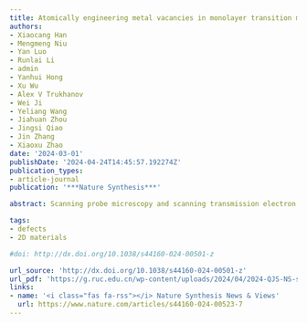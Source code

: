 ```yaml
---
title: Atomically engineering metal vacancies in monolayer transition metal dichalcogenides
authors:
- Xiaocang Han
- Mengmeng Niu
- Yan Luo
- Runlai Li
- admin
- Yanhui Hong
- Xu Wu
- Alex V Trukhanov
- Wei Ji
- Yeliang Wang
- Jiahuan Zhou
- Jingsi Qiao
- Jin Zhang
- Xiaoxu Zhao
date: '2024-03-01'
publishDate: '2024-04-24T14:45:57.192274Z'
publication_types:
- article-journal
publication: '***Nature Synthesis***'

abstract: Scanning probe microscopy and scanning transmission electron microscopy (STEM) are powerful tools to trigger atomic-scale motions, pattern atomic defects and lead to anomalous quantum phenomena in functional materials. However, these techniques have primarily manipulated surface atoms or atoms located at the beam exit plane, leaving buried atoms, which govern exotic quantum phenomena, largely unaffected. Here we propose an electron-beam-triggered chemical etching approach to engineer shielded metal atoms sandwiched between chalcogen layers in monolayer transition metal dichalcogenide (TMDC). Various metal vacancies have been fabricated via atomically focused electron beam in STEM. The parent TMDC surface was modified with surfactants, facilitating the ejection of sandwiched metal vacancies via charge transfer effect. In situ sequential STEM imaging corroborated that a combined chemical-induced knock-on effect and chalcogen vacancy-assisted metal diffusion process result in atom-by-atom vacancy formation. This approach is validated in 16 different TMDCs. The presence of metal vacancies strongly modified their magnetic and electronic properties, correlated with the unpaired chalcogen p and metal d electrons surrounding vacancies and adjacent distortions. These findings show a generic approach for engineering interior metal atoms with atomic precision, creating opportunities to exploit quantum phenomena at the atomic scale.

tags:
- defects
- 2D materials

#doi: http://dx.doi.org/10.1038/s44160-024-00501-z

url_source: 'http://dx.doi.org/10.1038/s44160-024-00501-z'
url_pdf: 'https://g.ruc.edu.cn/wp-content/uploads/2024/04/2024-QJS-NS-s44160-024-00501-z.pdf'
links:
- name: '<i class="fas fa-rss"></i> Nature Synthesis News & Views'
  url: https://www.nature.com/articles/s44160-024-00523-7
---
```

